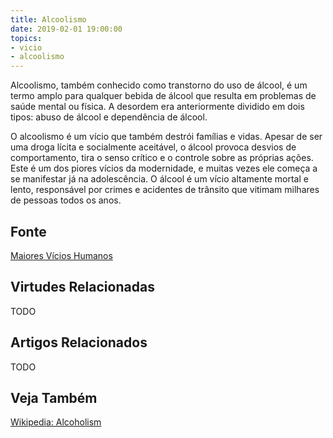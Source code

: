 ```yaml
---
title: Alcoolismo
date: 2019-02-01 19:00:00
topics: 
- vicio
- alcoolismo
---
```


Alcoolismo, também conhecido como transtorno do uso de álcool, é um termo amplo
para qualquer bebida de álcool que resulta em problemas de saúde mental ou
física. A desordem era anteriormente dividido em dois tipos: abuso de álcool e
dependência de álcool.

O alcoolismo é um vício que também destrói famílias e vidas. Apesar de ser uma
droga lícita e socialmente aceitável, o álcool provoca desvios de comportamento,
tira o senso crítico e o controle sobre as próprias ações. Este é um dos piores
vícios da modernidade, e muitas vezes ele começa a se manifestar já na
adolescência. O álcool é um vício altamente mortal e lento, responsável por
crimes e acidentes de trânsito que vitimam milhares de pessoas todos os anos.

## Fonte
[Maiores Vícios Humanos](https://www.sitedecuriosidades.com/curiosidade/quais-os-maiores-vicios-humanos.html)

## Virtudes Relacionadas
TODO

## Artigos Relacionados
TODO

## Veja Também
[Wikipedia: Alcoholism](https://en.wikipedia.org/wiki/Alcoholism)

